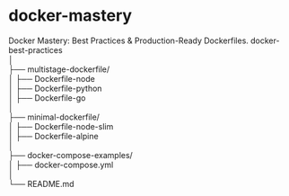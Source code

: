 # docker-mastery
Docker Mastery: Best Practices &amp; Production-Ready Dockerfiles.
docker-best-practices  
│  
├── multistage-dockerfile/  
│   ├── Dockerfile-node  
│   ├── Dockerfile-python  
│   ├── Dockerfile-go  
│  
├── minimal-dockerfile/  
│   ├── Dockerfile-node-slim  
│   ├── Dockerfile-alpine  
│  
├── docker-compose-examples/  
│   ├── docker-compose.yml  
│  
└── README.md  
